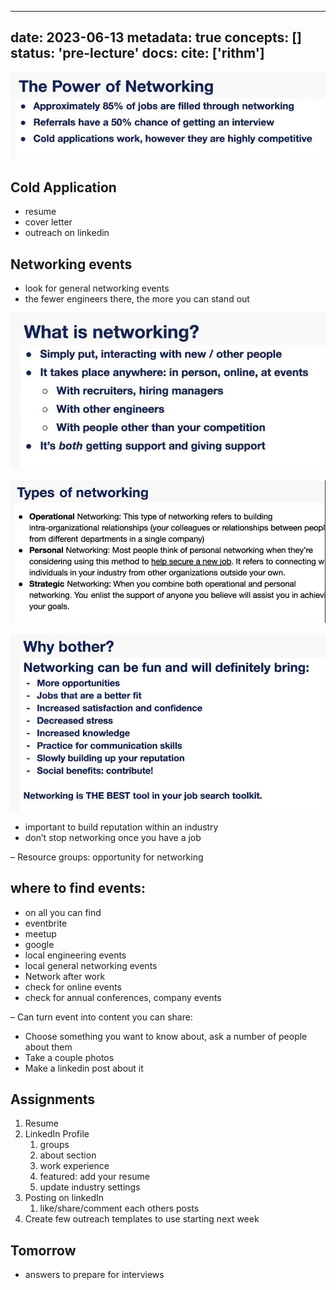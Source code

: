 
---
date: 2023-06-13
metadata: true
concepts: []
status: 'pre-lecture'
docs: 
cite: ['rithm']
---

![](../assets/image/6-13-23-Networking-1686693888341.jpeg)

##  Cold Application

- resume
- cover letter
- outreach on linkedin

## Networking events

- look for general networking events
- the fewer engineers there, the more you can stand out

![](../assets/image/6-13-23-Networking-1686693930158.jpeg)

![](../assets/image/6-13-23-Networking-1686694071229.jpeg)

![](../assets/image/6-13-23-Networking-1686694146964.jpeg)
- important to build reputation within an industry
- don’t stop networking once you have a job

– Resource groups: opportunity for networking


## where to find events:

- on all you can find 
- eventbrite
- meetup
- google
- local engineering events
- local general networking events
- Network after work
- check for online events
- check for annual conferences, company events

– Can turn event into content you can share:
 - Choose something you want to know about, ask a number of people about them 
 - Take a couple photos
 - Make a linkedin post about it



## Assignments

1. Resume
2. LinkedIn Profile
	1. groups
	2. about section
	3. work experience
	4. featured: add your resume
	5. update industry settings
3. Posting on linkedIn
	1. like/share/comment each others posts
4. Create few outreach templates to use starting next week

## Tomorrow

- answers to prepare for interviews